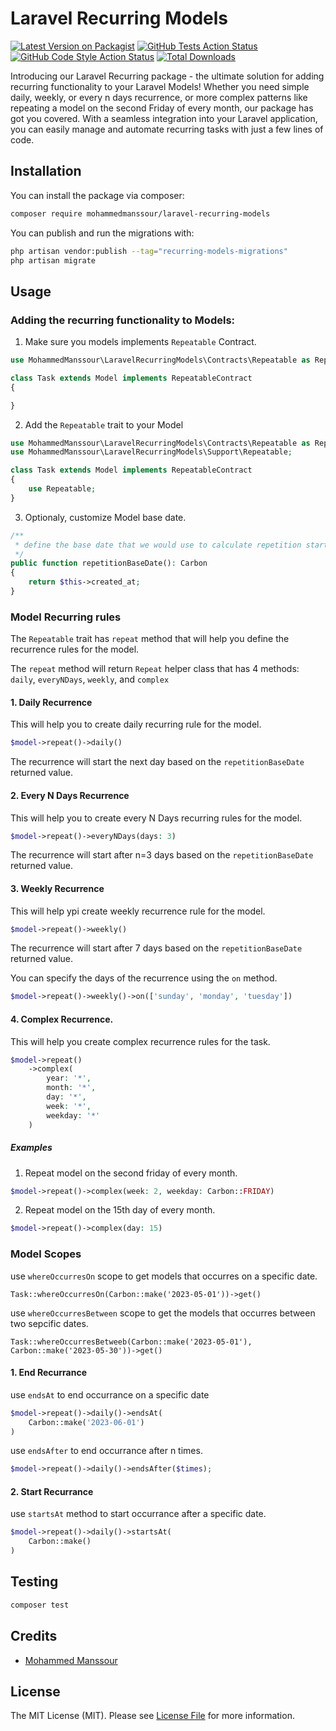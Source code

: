 # Laravel Recurring Models

[![Latest Version on Packagist](https://img.shields.io/packagist/v/mohammedmanssour/laravel-recurring-models.svg?style=flat-square)](https://packagist.org/packages/mohammedmanssour/laravel-recurring-models)
[![GitHub Tests Action Status](https://img.shields.io/github/actions/workflow/status/mohammedmanssour/laravel-recurring-models/run-tests.yml?branch=master&label=tests&style=flat-square)](https://github.com/mohammedmanssour/laravel-recurring-models/actions?query=workflow%3Arun-tests+branch%3Amaster)
[![GitHub Code Style Action Status](https://img.shields.io/github/actions/workflow/status/mohammedmanssour/laravel-recurring-models/fix-php-code-style-issues.yml?branch=master&label=code%20style&style=flat-square)](https://github.com/mohammedmanssour/laravel-recurring-models/actions?query=workflow%3A"Fix+PHP+code+style+issues"+branch%3Amaster)
[![Total Downloads](https://img.shields.io/packagist/dt/mohammedmanssour/laravel-recurring-models.svg?style=flat-square)](https://packagist.org/packages/mohammedmanssour/laravel-recurring-models)

Introducing our Laravel Recurring package - the ultimate solution for adding recurring functionality to your Laravel Models! Whether you need simple daily, weekly, or every n days recurrence, or more complex patterns like repeating a model on the second Friday of every month, our package has got you covered. With a seamless integration into your Laravel application, you can easily manage and automate recurring tasks with just a few lines of code.

## Installation

You can install the package via composer:

```bash
composer require mohammedmanssour/laravel-recurring-models
```

You can publish and run the migrations with:

```bash
php artisan vendor:publish --tag="recurring-models-migrations"
php artisan migrate
```

## Usage

### Adding the recurring functionality to Models:

1. Make sure you models implements `Repeatable` Contract.

```php
use MohammedManssour\LaravelRecurringModels\Contracts\Repeatable as RepeatableContract;

class Task extends Model implements RepeatableContract
{

}
```

2. Add the `Repeatable` trait to your Model

```php
use MohammedManssour\LaravelRecurringModels\Contracts\Repeatable as RepeatableContract;
use MohammedManssour\LaravelRecurringModels\Support\Repeatable;

class Task extends Model implements RepeatableContract
{
    use Repeatable;
}
```

3. Optionaly, customize Model base date.

```php
/**
 * define the base date that we would use to calculate repetition start_at
 */
public function repetitionBaseDate(): Carbon
{
    return $this->created_at;
}
```

### Model Recurring rules

The `Repeatable` trait has `repeat` method that will help you define the recurrence rules for the model.

The `repeat` method will return `Repeat` helper class that has 4 methods: `daily`, `everyNDays`, `weekly`, and `complex`

#### 1. Daily Recurrence

This will help you to create daily recurring rule for the model.

```php
$model->repeat()->daily()
```

The recurrence will start the next day based on the `repetitionBaseDate` returned value.

#### 2. Every N Days Recurrence

This will help you to create every N Days recurring rules for the model.

```php
$model->repeat()->everyNDays(days: 3)
```

The recurrence will start after n=3 days based on the `repetitionBaseDate` returned value.

#### 3. Weekly Recurrence

This will help ypi create weekly recurrence rule for the model.

```php
$model->repeat()->weekly()
```

The recurrence will start after 7 days based on the `repetitionBaseDate` returned value.

You can specify the days of the recurrence using the `on` method.

```php
$model->repeat()->weekly()->on(['sunday', 'monday', 'tuesday'])
```

#### 4. Complex Recurrence.

This will help you create complex recurrence rules for the task.

```php
$model->repeat()
    ->complex(
        year: '*',
        month: '*',
        day: '*',
        week: '*',
        weekday: '*'
    )
```

##### Examples

1. Repeat model on the second friday of every month.

```php
$model->repeat()->complex(week: 2, weekday: Carbon::FRIDAY)
```

2. Repeat model on the 15th day of every month.

```php
$model->repeat()->complex(day: 15)
```

### Model Scopes

use `whereOccurresOn` scope to get models that occurres on a specific date.

```
Task::whereOccurresOn(Carbon::make('2023-05-01'))->get()
```

use `whereOccurresBetween` scope to get the models that occurres between two sepcific dates.

```
Task::whereOccurresBetweeb(Carbon::make('2023-05-01'), Carbon::make('2023-05-30'))->get()
```

#### 1. End Recurrance

use `endsAt` to end occurrance on a specific date

```php
$model->repeat()->daily()->endsAt(
    Carbon::make('2023-06-01')
)
```

use `endsAfter` to end occurrance after n times.

```php
$model->repeat()->daily()->endsAfter($times);
```

#### 2. Start Recurrance

use `startsAt` method to start occurrance after a specific date.

```php
$model->repeat()->daily()->startsAt(
    Carbon::make()
)
```

## Testing

```bash
composer test
```

## Credits

-   [Mohammed Manssour](https://github.com/mohammedmanssour)

## License

The MIT License (MIT). Please see [License File](LICENSE.md) for more information.
